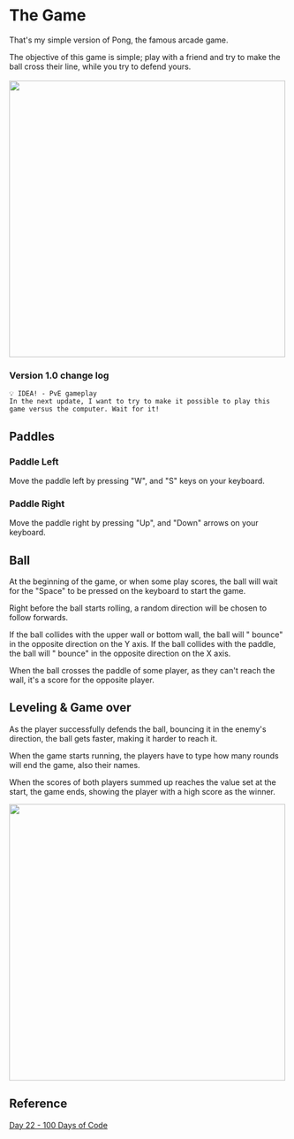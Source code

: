 # The Game 
That's my simple version of Pong, the famous arcade game.

The objective of this game is simple; play with a friend and try to make the ball cross their line, while you try to defend yours.<br>
<br>
<img src="https://i.imgur.com/n4icWOD.png"  width="500" />

### Version 1.0 change log
```
💡 IDEA! - PvE gameplay
In the next update, I want to try to make it possible to play this game versus the computer. Wait for it!
```


## Paddles
### Paddle Left

Move the paddle left by pressing "W", and "S" keys on your keyboard.

### Paddle Right

Move the paddle right by pressing "Up", and "Down" arrows on your keyboard.

## Ball
At the beginning of the game, or when some play scores, the ball will wait for the "Space" to be pressed on the keyboard to start the game.

Right before the ball starts rolling, a random direction will be chosen to follow forwards.

If the ball collides with the upper wall or bottom wall, the ball will " bounce" in the opposite direction on the Y axis. 
If the ball collides with the paddle, the ball will " bounce" in the opposite direction on the X axis.

When the ball crosses the paddle of some player, as they can't reach the wall, it's a score for the opposite player.

## Leveling  & Game over
As the player successfully defends the ball, bouncing it in the enemy's direction, the ball gets faster, making it harder to reach it.

When the game starts running, the players have to type how many rounds will end the game, also their names. 

When the scores of both players summed up reaches the value set at the start, the game ends, showing the player with a high score as the winner.

<img src="https://i.imgur.com/huq2C10.png"  width="500" />

## Reference
[Day 22 - 100 Days of Code](https://www.udemy.com/course/100-days-of-code/learn/lecture/20414753)
